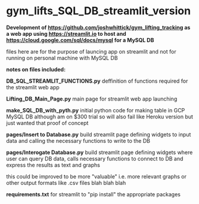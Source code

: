 # gym_lifts_SQL_DB_streamlit_version

**Development of https://github.com/joshwhittick/gym_lifting_tracking as a web app using https://streamlit.io to host and https://cloud.google.com/sql/docs/mysql for a MySQL DB**

files here are for the purpose of launcing app on streamlit and not for running on personal machine with MySQL DB

**notes on files included:**

**DB_SQL_STREAMLIT_FUNCTIONS.py**
deffinition of functions required for the streamlit web app 

**Lifting_DB_Main_Page.py**
main page for streamlit web app launching

**make_SQL_DB_with_pyth.py**
initial python code for making table in GCP MySQL DB although am on $300 trial so will also fail like Heroku version but just wanted that proof of concept

**pages/Insert to Database.py**
build streamlit page defining widgets to input data and calling the necessary functions to write to the DB

**pages/Interogate Database.py**
build streamlit page defining widgets where user can query DB data, calls necessary functions to connect to DB and express the results as text and graphs 

this could be improved to be more "valuable" i.e. more relevant graphs or other output formats like .csv files blah blah blah

**requirements.txt**
for streamlit to "pip install" the appropriate packages